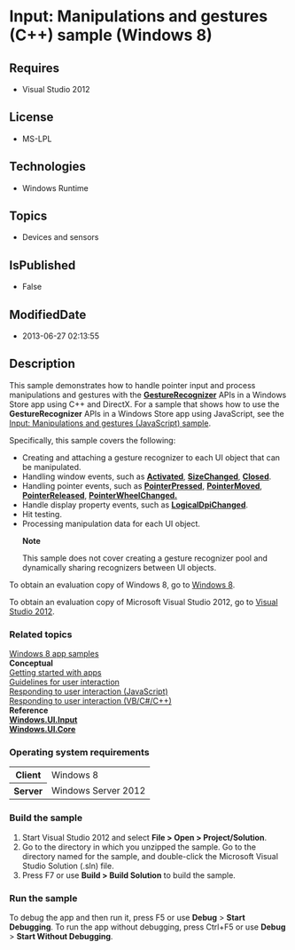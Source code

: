 # Input: Manipulations and gestures (C++) sample (Windows 8)
## Requires
* Visual Studio 2012
## License
* MS-LPL
## Technologies
* Windows Runtime
## Topics
* Devices and sensors
## IsPublished
* False
## ModifiedDate
* 2013-06-27 02:13:55
## Description

<div id="mainSection">
<p>This sample demonstrates how to handle pointer input and process manipulations and gestures with the
<a href="http://msdn.microsoft.com/library/windows/apps/br241937"><b>GestureRecognizer</b></a>&nbsp;APIs in a Windows Store app using C&#43;&#43; and DirectX. For a sample that shows how to use the
<b>GestureRecognizer</b>&nbsp;APIs in a Windows Store app using JavaScript, see the <a href="http://go.microsoft.com/fwlink/p/?linkid=231638">
Input: Manipulations and gestures (JavaScript) sample</a>. </p>
<p>Specifically, this sample covers the following:</p>
<ul>
<li>Creating and attaching a gesture recognizer to each UI object that can be manipulated.
</li><li>Handling window events, such as <a href="http://msdn.microsoft.com/library/windows/apps/br208225_activated">
<b>Activated</b></a>, <a href="http://msdn.microsoft.com/library/windows/apps/br208225_sizechanged">
<b>SizeChanged</b></a>, <a href="http://msdn.microsoft.com/library/windows/apps/br208225_closed">
<b>Closed</b></a>. </li><li>Handling pointer events, such as <a href="http://msdn.microsoft.com/library/windows/apps/br208225_pointerpressed">
<b>PointerPressed</b></a>, <a href="http://msdn.microsoft.com/library/windows/apps/br208225_pointermoved">
<b>PointerMoved</b></a>, <a href="http://msdn.microsoft.com/library/windows/apps/br208225_pointerreleased">
<b>PointerReleased</b></a>, <a href="http://msdn.microsoft.com/library/windows/apps/br208225_pointerwheelchanged">
<b>PointerWheelChanged.</b></a> </li><li>Handle display property events, such as <a href="http://msdn.microsoft.com/library/windows/apps/br226143_logicaldpichanged">
<b>LogicalDpiChanged</b></a>. </li><li>Hit testing. </li><li>Processing manipulation data for each UI object.
<p></p>
<p class="note"><b>Note</b>&nbsp;&nbsp;</p>
<p class="note">This sample does not cover creating a gesture recognizer pool and dynamically sharing recognizers between UI objects.</p>
<p></p>
<p></p>
</li></ul>
<p></p>
<p>To obtain an evaluation copy of Windows&nbsp;8, go to <a href="http://go.microsoft.com/fwlink/p/?linkid=241655">
Windows&nbsp;8</a>.</p>
<p>To obtain an evaluation copy of Microsoft Visual Studio&nbsp;2012, go to <a href="http://go.microsoft.com/fwlink/p/?linkid=241656">
Visual Studio&nbsp;2012</a>.</p>
<h3><a id="related_topics"></a>Related topics</h3>
<dl><dt><a href="http://go.microsoft.com/fwlink/p/?LinkID=227694">Windows 8 app samples</a>
</dt><dt><b>Conceptual</b> </dt><dt><a href="http://msdn.microsoft.com/library/windows/apps/">Getting started with apps</a>
</dt><dt><a href="http://msdn.microsoft.com/library/windows/apps/hh465370">Guidelines for user interaction</a>
</dt><dt><a href="http://msdn.microsoft.com/library/windows/apps/hh700412">Responding to user interaction (JavaScript)</a>
</dt><dt><a href="http://msdn.microsoft.com/library/windows/apps/hh465397">Responding to user interaction (VB/C#/C&#43;&#43;)</a>
</dt><dt><b>Reference</b> </dt><dt><a href="http://msdn.microsoft.com/library/windows/apps/br242084"><b>Windows.UI.Input</b></a>
</dt><dt><a href="http://msdn.microsoft.com/library/windows/apps/br208383"><b>Windows.UI.Core</b></a>
</dt></dl>
<h3>Operating system requirements</h3>
<table>
<tbody>
<tr>
<th>Client</th>
<td><dt>Windows&nbsp;8 </dt></td>
</tr>
<tr>
<th>Server</th>
<td><dt>Windows Server&nbsp;2012 </dt></td>
</tr>
</tbody>
</table>
<h3>Build the sample</h3>
<ol>
<li>Start Visual Studio&nbsp;2012 and select <b>File &gt; Open &gt; Project/Solution</b>.
</li><li>Go to the directory in which you unzipped the sample. Go to the directory named for the sample, and double-click the Microsoft Visual Studio Solution (.sln) file.
</li><li>Press F7 or use <b>Build &gt; Build Solution</b> to build the sample. </li></ol>
<h3>Run the sample</h3>
<p>To debug the app and then run it, press F5 or use <b>Debug</b> &gt; <b>Start Debugging</b>. To run the app without debugging, press Ctrl&#43;F5 or use
<b>Debug</b> &gt; <b>Start Without Debugging</b>.</p>
</div>
